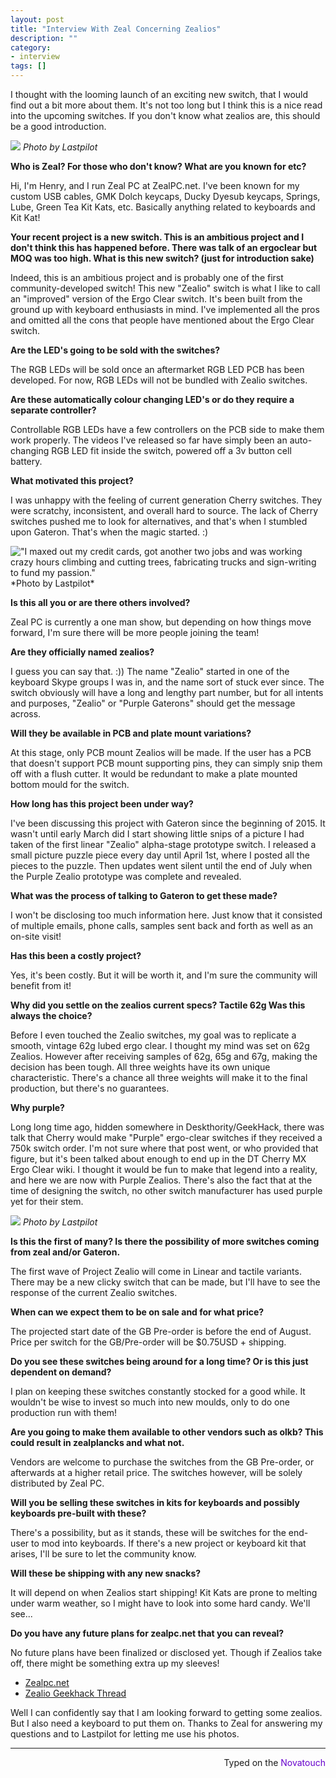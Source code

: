 ```yaml
---
layout: post
title: "Interview With Zeal Concerning Zealios"
description: ""
category: 
- interview
tags: []
---
```

I thought with the looming launch of an exciting new switch, that I would find out a bit more about them. It's not too long but I think this is a nice read into the upcoming switches. If you don't know what zealios are, this should be a good introduction.

![]({{site-url}}/assets/zealios/TeAmwBP.jpg)
*Photo by Lastpilot*

**Who is Zeal? For those who don't know? What are you known for etc?**

Hi, I'm Henry, and I run Zeal PC at ZealPC.net. I've been known for my custom USB cables, GMK Dolch keycaps, Ducky Dyesub keycaps, Springs, Lube, Green Tea Kit Kats, etc. Basically anything related to keyboards and Kit Kat!


**Your recent project is a new switch. This is an ambitious project and I don't think this has happened before. There was talk of an ergoclear but MOQ was too high. What is this new switch? (just for introduction sake)**

Indeed, this is an ambitious project and is probably one of the first community-developed switch! This new "Zealio" switch is what I like to call an "improved" version of the Ergo Clear switch. It's been built from the ground up with keyboard enthusiasts in mind. I've implemented all the pros and omitted all the cons that people have mentioned about the Ergo Clear switch.   


**Are the LED's going to be sold with the switches?**

The RGB LEDs will be sold once an aftermarket RGB LED PCB has been developed. For now, RGB LEDs will not be bundled with Zealio switches. 


**Are these automatically colour changing LED's or do they require a separate controller?**

Controllable RGB LEDs have a few controllers on the PCB side to make them work properly. The videos I've released so far have simply been an auto-changing RGB LED fit inside the switch, powered off a 3v button cell battery. 


**What motivated this project?**

I was unhappy with the feeling of current generation Cherry switches. They were scratchy, inconsistent, and overall hard to source. The lack of Cherry switches pushed me to look for alternatives, and that's when I stumbled upon Gateron. That's when the magic started. :)

<img title="&#34;I maxed out my credit cards, got another two jobs and was working crazy hours climbing and cutting trees, fabricating trucks and sign-writing to fund my passion.&#34;" src="{{site-url}}/assets/zealios/tKSJpYA.jpg">
*Photo by Lastpilot*

**Is this all you or are there others involved?**

Zeal PC is currently a one man show, but depending on how things move forward, I'm sure there will be more people joining the team!


**Are they officially named zealios?**

I guess you can say that. :)) The name "Zealio" started in one of the keyboard Skype groups I was in, and the name sort of stuck ever since. The switch obviously will have a long and lengthy part number, but for all intents and purposes, "Zealio" or "Purple Gaterons" should get the message across. 


**Will they be available in PCB and plate mount variations?**

At this stage, only PCB mount Zealios will be made. If the user has a PCB that doesn't support PCB mount supporting pins, they can simply snip them off with a flush cutter. It would be redundant to make a plate mounted bottom mould for the switch. 


**How long has this project been under way?**

I've been discussing this project with Gateron since the beginning of 2015. It wasn't until early March did I start showing little snips of a picture I had taken of the first linear "Zealio" alpha-stage prototype switch. I released a small picture puzzle piece every day until April 1st, where I posted all the pieces to the puzzle. Then updates went silent until the end of July when the Purple Zealio prototype was complete and revealed.  


**What was the process of talking to Gateron to get these made?**

I won't be disclosing too much information here. Just know that it consisted of multiple emails, phone calls, samples sent back and forth as well as an on-site visit! 


**Has this been a costly project?**

Yes, it's been costly. But it will be worth it, and I'm sure the community will benefit from it! 


**Why did you settle on the zealios current specs? Tactile 62g Was this always the choice?**

Before I even touched the Zealio switches, my goal was to replicate a smooth, vintage 62g lubed ergo clear. I thought my mind was set on 62g Zealios. However after receiving samples of 62g, 65g and 67g, making the decision has been tough. All three weights have its own unique characteristic. There's a chance all three weights will make it to the final production, but there's no guarantees. 


**Why purple?**

Long long time ago, hidden somewhere in Deskthority/GeekHack, there was talk that Cherry would make "Purple" ergo-clear switches if they received a 750k switch order. I'm not sure where that post went, or who provided that figure, but it's been talked about enough to end up in the DT Cherry MX Ergo Clear wiki. I thought it would be fun to make that legend into a reality, and here we are now with Purple Zealios. There's also the fact that at the time of designing the switch, no other switch manufacturer has used purple yet for their stem. 

![]({{site-url}}/assets/zealios/TbZfEIz.jpg)
*Photo by Lastpilot*

**Is this the first of many? Is there the possibility of more switches coming from zeal and/or Gateron.**

The first wave of Project Zealio will come in Linear and tactile variants. There may be a new clicky switch that can be made, but I'll have to see the response of the current Zealio switches. 


**When can we expect them to be on sale and for what price?**

The projected start date of the GB Pre-order is before the end of August. Price per switch for the GB/Pre-order will be $0.75USD + shipping. 


**Do you see these switches being around for a long time? Or is this just dependent on demand?**

I plan on keeping these switches constantly stocked for a good while. It wouldn't be wise to invest so much into new moulds, only to do one production run with them!


**Are you going to make them available to other vendors such as olkb? This could result in zealplancks and what not.**

Vendors are welcome to purchase the switches from the GB Pre-order, or afterwards at a higher retail price. The switches however, will be solely distributed by Zeal PC. 


**Will you be selling these switches in kits for keyboards and possibly keyboards pre-built with these?**

There's a possibility, but as it stands, these will be switches for the end-user to mod into keyboards. If there's a new project or keyboard kit that arises, I'll be sure to let the community know. 


**Will these be shipping with any new snacks?**

It will depend on when Zealios start shipping! Kit Kats are prone to melting under warm weather, so I might have to look into some hard candy. We'll see...


**Do you have any future plans for zealpc.net that you can reveal?**

No future plans have been finalized or disclosed yet. Though if Zealios take off, there might be something extra up my sleeves!

* [Zealpc.net](http://zealpc.net/)
* [Zealio Geekhack Thread](https://geekhack.org/index.php?topic=69590.0)



Well I can confidently say that I am looking forward to getting some zealios. But I also need a keyboard to put them on.
Thanks to Zeal for answering my questions and to Lastpilot for letting me use his photos.


---------------------------------
 <p style="text-align: right" title="Gateron PBT">Typed on the <font color="#6600CC">Novatouch</font></p>
